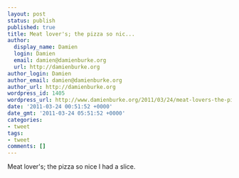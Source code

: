 ```yaml
---
layout: post
status: publish
published: true
title: Meat lover's; the pizza so nic...
author:
  display_name: Damien
  login: Damien
  email: damien@damienburke.org
  url: http://damienburke.org
author_login: Damien
author_email: damien@damienburke.org
author_url: http://damienburke.org
wordpress_id: 1405
wordpress_url: http://www.damienburke.org/2011/03/24/meat-lovers-the-pizza-so-nic/
date: '2011-03-24 00:51:52 +0000'
date_gmt: '2011-03-24 05:51:52 +0000'
categories:
- tweet
tags:
- tweet
comments: []
---
```

<p>Meat lover's; the pizza so nice I had a slice.</p>
